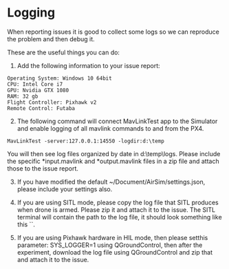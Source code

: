 # Logging

When reporting issues it is good to collect some logs so we can reproduce the problem
and then debug it.

These are the useful things you can do:

1. Add the following information to your issue report:
````
Operating System: Windows 10 64bit
CPU: Intel Core i7
GPU: Nvidia GTX 1080
RAM: 32 gb
Flight Controller: Pixhawk v2
Remote Control: Futaba
````

2. The following command will connect MavLinkTest app to the Simulator and enable logging
of all mavlink commands to and from the PX4.
````
MavLinkTest -server:127.0.0.1:14550 -logdir:d:\temp
````

You will then see log files organized by date in d:\temp\logs.  Please include the specific
*input.mavlink and *output.mavlink files in a zip file and attach those to the issue report.

3. If you have modified the default ~/Document/AirSim/settings.json, please include your
settings also.

4. If you are using SITL mode, please copy the log file that SITL produces when drone is armed.
Please zip it and attach it to the issue. The SITL terminal will contain the path to the log file,
it should look something like this ``.

5. If you are using Pixhawk hardware in HIL mode, then please setthis parameter: SYS_LOGGER=1
using QGroundControl, then after the experiment, download the log file using QGroundControl
and zip that and attach it to the issue.
